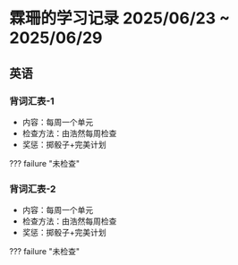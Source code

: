 # 霖珊的学习记录 2025/06/23 ~ 2025/06/29

## 英语

### 背词汇表-1

- 内容：每周一个单元
- 检查方法：由浩然每周检查
- 奖惩：掷骰子+完美计划

??? failure "未检查"

### 背词汇表-2

- 内容：每周一个单元
- 检查方法：由浩然每周检查
- 奖惩：掷骰子+完美计划

??? failure "未检查"

<style>
    .normal_font {
        font-style: normal;
    }
</style>

